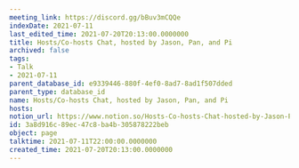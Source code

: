 ```yaml
---
meeting_link: https://discord.gg/bBuv3mCQQe
indexDate: 2021-07-11
last_edited_time: 2021-07-20T20:13:00.0000000
title: Hosts/Co-hosts Chat, hosted by Jason, Pan, and Pi
archived: false
tags:
- Talk
- 2021-07-11
parent_database_id: e9339446-880f-4ef0-8ad7-8ad1f507dded
parent_type: database_id
name: Hosts/Co-hosts Chat, hosted by Jason, Pan, and Pi
hosts: 
notion_url: https://www.notion.so/Hosts-Co-hosts-Chat-hosted-by-Jason-Pan-and-Pi-3a8d916c89ec47c8ba4b305878222beb
id: 3a8d916c-89ec-47c8-ba4b-305878222beb
object: page
talktime: 2021-07-11T22:00:00.0000000
created_time: 2021-07-20T20:13:00.0000000
---
```





